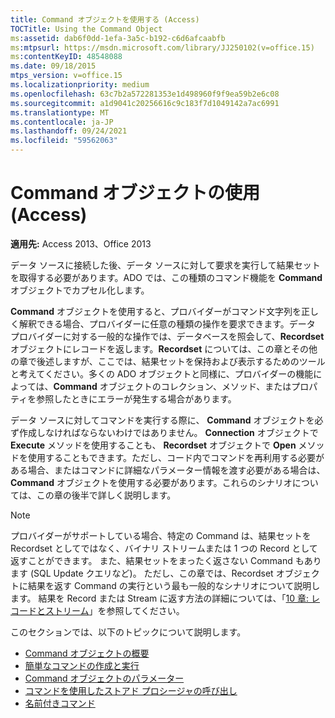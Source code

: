```yaml
---
title: Command オブジェクトを使用する (Access)
TOCTitle: Using the Command Object
ms:assetid: dab6f0dd-1efa-3a5c-b192-c6d6afcaabfb
ms:mtpsurl: https://msdn.microsoft.com/library/JJ250102(v=office.15)
ms:contentKeyID: 48548088
ms.date: 09/18/2015
mtps_version: v=office.15
ms.localizationpriority: medium
ms.openlocfilehash: 63c7b2a572281353e1d498960f9f9ea59b2e6c08
ms.sourcegitcommit: a1d9041c20256616c9c183f7d1049142a7ac6991
ms.translationtype: MT
ms.contentlocale: ja-JP
ms.lasthandoff: 09/24/2021
ms.locfileid: "59562063"
---
```

# <a name="using-the-command-object-access"></a>Command オブジェクトの使用 (Access)


**適用先:** Access 2013、Office 2013

データ ソースに接続した後、データ ソースに対して要求を実行して結果セットを取得する必要があります。ADO では、この種類のコマンド機能を **Command** オブジェクトでカプセル化します。

**Command** オブジェクトを使用すると、プロバイダーがコマンド文字列を正しく解釈できる場合、プロバイダーに任意の種類の操作を要求できます。データ プロバイダーに対する一般的な操作では、データベースを照会して、**Recordset** オブジェクトにレコードを返します。**Recordset** については、この章とその他の章で後述しますが、ここでは、結果セットを保持および表示するためのツールと考えてください。多くの ADO オブジェクトと同様に、プロバイダーの機能によっては、**Command** オブジェクトのコレクション、メソッド、またはプロパティを参照したときにエラーが発生する場合があります。

データ ソースに対してコマンドを実行する際に、 **Command** オブジェクトを必ず作成しなければならないわけではありません。 **Connection** オブジェクトで **Execute** メソッドを使用することも、 **Recordset** オブジェクトで **Open** メソッドを使用することもできます。ただし、コード内でコマンドを再利用する必要がある場合、またはコマンドに詳細なパラメーター情報を渡す必要がある場合は、 **Command** オブジェクトを使用する必要があります。これらのシナリオについては、この章の後半で詳しく説明します。

> [!NOTE]
> プロバイダーがサポートしている場合、特定の Command は、結果セットを Recordset としてではなく、バイナリ ストリームまたは 1 つの Record として返すことができます。 また、結果セットをまったく返さない Command もあります (SQL Update クエリなど)。 ただし、この章では、Recordset オブジェクトに結果を返す Command の実行という最も一般的なシナリオについて説明します。 結果を Record または Stream に返す方法の詳細については、「[10 章: レコードとストリーム](chapter-10-records-and-streams.md)」を参照してください。

このセクションでは、以下のトピックについて説明します。

- [Command オブジェクトの概要](command-object-overview.md)
- [簡単なコマンドの作成と実行](creating-and-executing-a-simple-command.md)
- [Command オブジェクトのパラメーター](command-object-parameters.md)
- [コマンドを使用したストアド プロシージャの呼び出し](calling-a-stored-procedure-with-a-command.md)
- [名前付きコマンド](named-commands.md)
